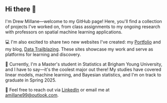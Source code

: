 ## Hi there 👋

I'm Drew Millane—welcome to my GitHub page! Here, you'll find a collection of projects I've worked on, from class assignments to my ongoing research with professors on spatial machine learning applications.

:computer: I'm also excited to share two new websites I've created: my [Portfolio](https://amillane.github.io/)  and my blog, [Data Trailblazing](https://amillane.github.io/DataTrailblazing/). These sites showcase my work and serve as platforms for learning and discovery.

:school: Currently, I'm a Master's student in Statistics at Brigham Young University, and I have to say—it's the coolest major out there! My studies have covered linear models, machine learning, and Bayesian statistics, and I'm on track to graduate in Spring 2025.

:slightly_smiling_face: Feel free to reach out via [LinkedIn](https://www.linkedin.com/in/drewmillane) or email me at  [amillane99@outlook.com]().

